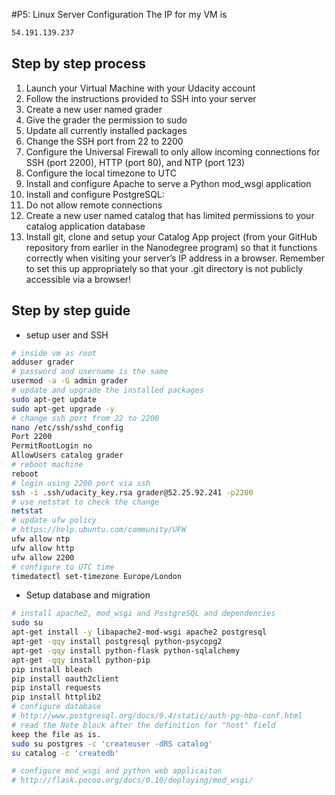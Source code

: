 #P5: Linux Server Configuration
The IP for my VM is

```bash
54.191.139.237
```
## Step by step process
1. Launch your Virtual Machine with your Udacity account
1. Follow the instructions provided to SSH into your server
1. Create a new user named grader
1. Give the grader the permission to sudo
1. Update all currently installed packages
1. Change the SSH port from 22 to 2200
1. Configure the Universal Firewall to only allow incoming connections for SSH (port 2200), HTTP (port 80), and NTP (port 123)
1. Configure the local timezone to UTC
1. Install and configure Apache to serve a Python mod_wsgi application
1. Install and configure PostgreSQL:
1. Do not allow remote connections
1. Create a new user named catalog that has limited permissions to your catalog application database
1. Install git, clone and setup your Catalog App project (from your GitHub repository from earlier in the Nanodegree program) so that it functions correctly when visiting your server’s IP address in a browser. Remember to set this up appropriately so that your .git directory is not publicly accessible via a browser!

## Step by step guide
* setup user and SSH
```bash
# inside vm as root
adduser grader
# password and username is the same
usermod -a -G admin grader
# update and upgrade the installed packages
sudo apt-get update
sudo apt-get upgrade -y
# change ssh port from 22 to 2200
nano /etc/ssh/sshd_config
Port 2200
PermitRootLogin no
AllowUsers catalog grader
# reboot machine
reboot
# login using 2200 port via ssh
ssh -i .ssh/udacity_key.rsa grader@52.25.92.241 -p2200
# use netstat to check the change
netstat
# update ufw policy
# https://help.ubuntu.com/community/UFW
ufw allow ntp
ufw allow http
ufw allow 2200
# configure to UTC time
timedatectl set-timezone Europe/London
```
* Setup database and migration
```bash
# install apache2, mod_wsgi and PostgreSQL and dependencies
sudo su
apt-get install -y libapache2-mod-wsgi apache2 postgresql
apt-get -qqy install postgresql python-psycopg2
apt-get -qqy install python-flask python-sqlalchemy
apt-get -qqy install python-pip
pip install bleach
pip install oauth2client
pip install requests
pip install httplib2
# configure database 
# http://www.postgresql.org/docs/9.4/static/auth-pg-hba-conf.html
# read the Note block after the definition for "host" field 
keep the file as is.
sudo su postgres -c 'createuser -dRS catalog'
su catalog -c 'createdb'

# configure mod_wsgi and python web applicaiton
# http://flask.pocoo.org/docs/0.10/deploying/mod_wsgi/
```
